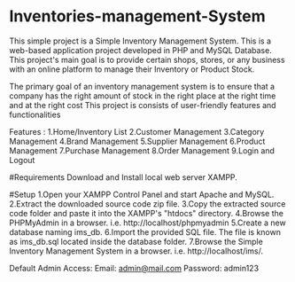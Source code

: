 # Inventories-management-System
This simple project is a Simple Inventory Management System. This is a web-based application project developed in PHP and MySQL Database. This project's main goal is to provide certain shops, stores, or any business with an online platform to manage their Inventory or Product Stock.

The primary goal of an inventory management system is to ensure that a company has the right amount of stock in the right place at the right time and at the right cost
This project is consists of user-friendly features and functionalities

Features :
1.Home/Inventory List
2.Customer Management
3.Category Management
4.Brand Management
5.Supplier Management
6.Product Management
7.Purchase Management
8.Order Management
9.Login and Logout

#Requirements
Download and Install local web server XAMPP.

#Setup
1.Open your XAMPP Control Panel and start Apache and MySQL.
2.Extract the downloaded source code zip file.
3.Copy the extracted source code folder and paste it into the XAMPP's "htdocs" directory.
4.Browse the PHPMyAdmin in a browser. i.e. http://localhost/phpmyadmin
5.Create a new database naming ims_db.
6.Import the provided SQL file. The file is known as ims_db.sql located inside the database folder.
7.Browse the Simple Inventory Management System in a browser. i.e. http://localhost/ims/.

Default Admin Access:
Email: admin@mail.com
Password: admin123





